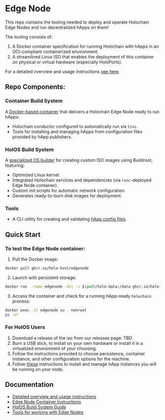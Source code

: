 # Edge Node

This repo contains the tooling needed to deploy and operate Holochain Edge Nodes and run decentralized hApps on them!

The tooling consists of:

1. A Docker container specification for running Holochain with hApps in an OCI-compliant containerized environment.
2. A streamlined Linux ISO that enables the deployment of this container on physical or virtual hardware (especially HoloPorts).

For a detailed overview and usage instructions [see here](/USAGE.md).

## Repo Components:

### Container Build System

A [Docker-based container](docker/README.md) that delivers a Holochain Edge Node ready to run hApps:

- Holochain conductor configured to automatically run via `tini`.
- Tools for installing and managing hApps from configuration files provided by hApp publishers.

### HolOS Build System

A [specialized OS builder](holos/README.md) for creating custom ISO images using Buildroot, featuring:

- Optimized Linux kernel.
- Integrated Holochain services and dependencies (via `runc`-deployed Edge Node container).
- Custom init scripts for automatic network configuration.
- Generates ready-to-burn disk images for deployment.

### Tools

- A CLI utility for creating and validating [hApp config files](tools/happ_config_file/README.md).

## Quick Start

### To test the Edge Node container:

1. Pull the Docker image:

```sh
docker pull ghcr.io/holo-host/edgenode
```

2. Launch with persistent storage:

```sh
docker run --name edgenode -dit -v $(pwd)/holo-data:/data ghcr.io/holo-host/edgenode
```

3. Access the container and check for a running hApp-ready `holochain` process:

```sh
docker exec -it edgenode su - nonroot
ps -ef
```

### For HolOS Users

1. Download a release of the iso from our releases page: TBD
2. Burn a USB stick, to install on your own hardware or install it in a virtualized environment of your choosing.
3. Follow the instructions provided to choose persistence, container instance, and other configuration options for the machine.
4. Follow [these](TBD) instructions to install and manage hApp instances you will be running on your node.

## Documentation

- [Detailed overview and usage instructions](/USAGE.md)
- [Edge Node Container Instructions](docker/README.md)
- [HolOS Build System Guide](holos/README.md)
- [Tools for working with Edge Nodes](tools/README.md)